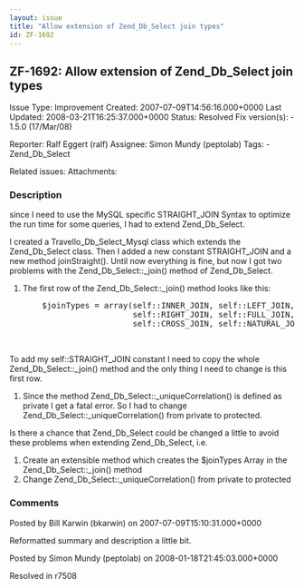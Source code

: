 ```yaml
---
layout: issue
title: "Allow extension of Zend_Db_Select join types"
id: ZF-1692
---
```


ZF-1692: Allow extension of Zend\_Db\_Select join types
-------------------------------------------------------

 Issue Type: Improvement Created: 2007-07-09T14:56:16.000+0000 Last Updated: 2008-03-21T16:25:37.000+0000 Status: Resolved Fix version(s): - 1.5.0 (17/Mar/08)
 
 Reporter:  Ralf Eggert (ralf)  Assignee:  Simon Mundy (peptolab)  Tags: - Zend\_Db\_Select
 
 Related issues: 
 Attachments: 
### Description

since I need to use the MySQL specific STRAIGHT\_JOIN Syntax to optimize the run time for some queries, I had to extend Zend\_Db\_Select.

I created a Travello\_Db\_Select\_Mysql class which extends the Zend\_Db\_Select class. Then I added a new constant STRAIGHT\_JOIN and a new method joinStraight(). Until now everything is fine, but now I got two problems with the Zend\_Db\_Select::\_join() method of Zend\_Db\_Select.

1. The first row of the Zend\_Db\_Select::\_join() method looks like this:
 

    <pre class="highlight">
       $joinTypes = array(self::INNER_JOIN, self::LEFT_JOIN,
                          self::RIGHT_JOIN, self::FULL_JOIN,
                          self::CROSS_JOIN, self::NATURAL_JOIN);


To add my self::STRAIGHT\_JOIN constant I need to copy the whole Zend\_Db\_Select::\_join() method and the only thing I need to change is this first row.

1. Since the method Zend\_Db\_Select::\_uniqueCorrelation() is defined as private I get a fatal error. So I had to change Zend\_Db\_Select::\_uniqueCorrelation() from private to protected.

Is there a chance that Zend\_Db\_Select could be changed a little to avoid these problems when extending Zend\_Db\_Select, i.e.

1. Create an extensible method which creates the $joinTypes Array in the Zend\_Db\_Select::\_join() method
2. Change Zend\_Db\_Select::\_uniqueCorrelation() from private to protected
 


 

### Comments

Posted by Bill Karwin (bkarwin) on 2007-07-09T15:10:31.000+0000

Reformatted summary and description a little bit.

 

 

Posted by Simon Mundy (peptolab) on 2008-01-18T21:45:03.000+0000

Resolved in r7508

 

 
